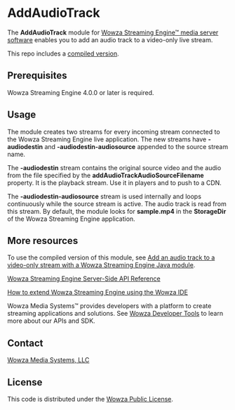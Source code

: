 # AddAudioTrack
The **AddAudioTrack** module for [Wowza Streaming Engine™ media server software](https://www.wowza.com/products/streaming-engine) enables you to add an audio track to a video-only live stream.

This repo includes a [compiled version](/lib/wse-plugin-addaudiotrack.jar).

## Prerequisites
Wowza Streaming Engine 4.0.0 or later is required.

## Usage
The module creates two streams for every incoming stream connected to the Wowza Streaming Engine live application. The new streams have **-audiodestin** and **-audiodestin-audiosource** appended to the source stream name.

The **-audiodestin** stream contains the original source video and the audio from the file specified by the **addAudioTrackAudioSourceFilename** property. It is the playback stream. Use it in players and to push to a CDN. 

The **-audiodestin-audiosource** stream is used internally and loops continuously while the source stream is active. The audio track is read from this stream. By default, the module looks for **sample.mp4** in the **StorageDir** of the Wowza Streaming Engine application.

## More resources
To use the compiled version of this module, see [Add an audio track to a video-only stream with a Wowza Streaming Engine Java module](https://www.wowza.com/docs/how-to-add-an-audio-track-to-a-video-only-stream-moduleaddaudiotrack).

[Wowza Streaming Engine Server-Side API Reference](https://www.wowza.com/resources/serverapi/)

[How to extend Wowza Streaming Engine using the Wowza IDE](https://www.wowza.com/docs/how-to-extend-wowza-streaming-engine-using-the-wowza-ide)

Wowza Media Systems™ provides developers with a platform to create streaming applications and solutions. See [Wowza Developer Tools](https://www.wowza.com/developer) to learn more about our APIs and SDK.

## Contact
[Wowza Media Systems, LLC](https://www.wowza.com/contact)

## License
This code is distributed under the [Wowza Public License](/LICENSE.txt).
